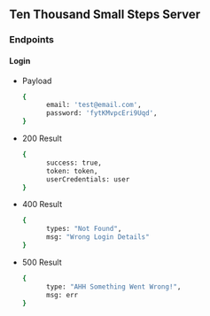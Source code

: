 ## Ten Thousand Small Steps Server


### Endpoints

#### Login

* Payload

  ```sh
  {
        email: 'test@email.com',
        password: 'fytKMvpcEri9Uqd',
  }
  ```

* 200 Result

  ```sh
  {
        success: true,
        token: token,
        userCredentials: user
  }
  ```
* 400 Result

  ```sh
  {
        types: "Not Found",
        msg: "Wrong Login Details"
  }
  ```

* 500 Result

  ```sh
  {
        type: "AHH Something Went Wrong!",
        msg: err
  }
  ```

  


